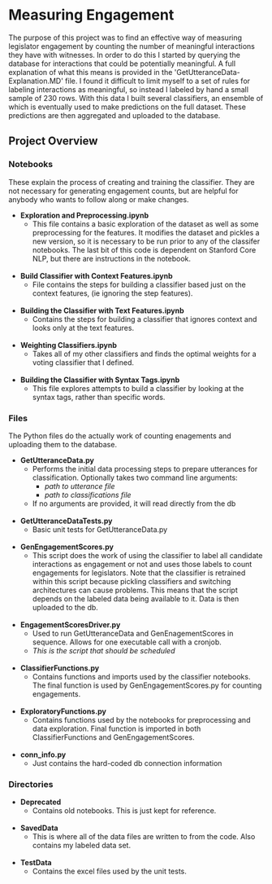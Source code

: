 # Measuring Engagement

The purpose of this project was to find an effective way of measuring legislator engagement by counting the number of meaningful interactions they have with witnesses. In order to do this I started by querying the database for interactions that could be potentially meaningful. A full explanation of what this means is provided in the 'GetUtteranceData-Explanation.MD' file. I found it difficult to limit myself to a set of rules for labeling interactions as meaningful, so instead I labeled by hand a small sample of 230 rows. With this data I built several classifiers, an ensemble of which is eventually used to make predictions on the full dataset. These predictions are then aggregated and uploaded to the database.

## Project Overview

### Notebooks
These explain the process of creating and training the classifier. They are not necessary for generating engagement counts, but are helpful for anybody who wants to follow along or make changes.
- **Exploration and Preprocessing.ipynb**
    - This file contains a basic exploration of the dataset as well as some preprocessing for the features. It modifies the dataset and pickles a new version, so it is necessary to be run prior to any of the classifer notebooks. The last bit of this code is dependent on Stanford Core NLP, but there are instructions in the notebook.
<br><br>
- **Build Classifier with Context Features.ipynb**
    - File contains the steps for building a classifier based just on the context features, (ie ignoring the step features).
<br><br>
- **Building the Classifier with Text Features.ipynb**
    - Contains the steps for building a classifier that ignores context and looks only at the text features.
<br><br>
- **Weighting Classifiers.ipynb**
    - Takes all of my other classifiers and finds the optimal weights for a voting classifier that I defined.
<br><br>
- **Building the Classifier with Syntax Tags.ipynb**
    - This file explores attempts to build a classifier by looking at the syntax tags, rather than specific words.

### Files
The Python files do the actually work of counting enagements and uploading them to the database.
- **GetUtteranceData.py**
    - Performs the initial data processing steps to prepare utterances for classification. Optionally takes two command line arguments:
        - *path to utterance file*
        - *path to classifications file*
    - If no arguments are provided, it will read directly from the db
<br><br>
- **GetUtteranceDataTests.py**
    - Basic unit tests for GetUtteranceData.py
<br><br>
- **GenEngagementScores.py**
    - This script does the work of using the classifier to label all candidate interactions as engagement or not and uses those labels to count engagements for legislators. Note that the classifier is retrained within this script because pickling classifiers and switching architectures can cause problems. This means that the script depends on the labeled data being available to it. Data is then uploaded to the db.
<br><br>
- **EngagementScoresDriver.py**
    - Used to run GetUtteranceData and GenEnagementScores in sequence. Allows for one executable call with a cronjob.
    - *This is the script that should be scheduled*
<br><br>
- **ClassifierFunctions.py**
    - Contains functions and imports used by the classifier notebooks. The final function is used by GenEngagementScores.py for counting engagements.
<br><br>
- **ExploratoryFunctions.py**
    - Contains functions used by the notebooks for preprocessing and data exploration. Final function is imported in both ClassifierFunctions and GenEngagementScores.
<br><br>
- **conn_info.py**
    - Just contains the hard-coded db connection information

### Directories

- **Deprecated**
    - Contains old notebooks. This is just kept for reference.
<br><br>
- **SavedData**
    - This is where all of the data files are written to from the code. Also contains my labeled data set.
<br><br>
- **TestData**
    - Contains the excel files used by the unit tests.